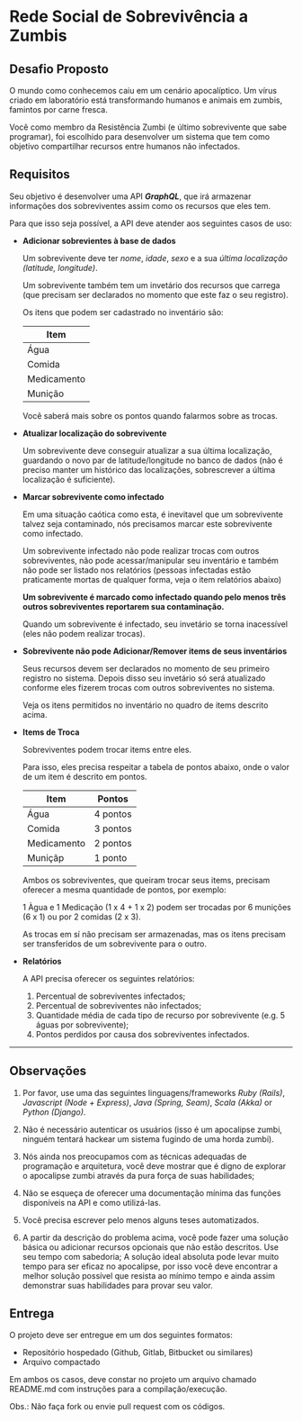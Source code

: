# Rede Social de Sobrevivência a Zumbis

## Desafio Proposto

O mundo como conhecemos caiu em um cenário apocalíptico. Um vírus criado em laboratório está transformando humanos e animais em zumbis, famintos por carne fresca.

Você como membro da Resistência Zumbi (e último sobrevivente que sabe programar), foi escolhido para desenvolver um sistema que tem como objetivo compartilhar recursos entre humanos não infectados.

## Requisitos

Seu objetivo é desenvolver uma API ***GraphQL***, que irá armazenar informações dos sobreviventes assim como os recursos que eles tem.

Para que isso seja possível, a API deve atender aos seguintes casos de uso:

- **Adicionar sobrevientes à base de dados**

  Um sobrevivente deve ter *nome*, *idade*, *sexo* e a sua *última localização (latitude, longitude)*.

  Um sobrevivente também tem um invetário dos recursos que carrega (que precisam ser declarados no momento que este faz o seu registro).

  Os itens que podem ser cadastrado no inventário são:

  | Item        |
  |-------------|
  | Água        |
  | Comida      |
  | Medicamento |
  | Munição     |

  Você saberá mais sobre os pontos quando falarmos sobre as trocas.

- **Atualizar localização do sobrevivente**

  Um sobrevivente deve conseguir atualizar a sua última localização, guardando o novo par de latitude/longitude no banco de dados (não é preciso manter um histórico das localizações, sobrescrever a última localização é suficiente).

- **Marcar sobrevivente como infectado**

  Em uma situação caótica como esta, é inevitavel que um sobrevivente talvez seja contaminado, nós precisamos marcar este sobrevivente como infectado.

  Um sobrevivente infectado não pode realizar trocas com outros sobreviventes, não pode acessar/manipular seu inventário e também não pode ser listado nos relatórios (pessoas infectadas estão praticamente mortas de qualquer forma, veja o item relatórios abaixo)

  **Um sobrevivente é marcado como infectado quando pelo menos três outros sobreviventes reportarem sua contaminação.**

  Quando um sobrevivente é infectado, seu invetário se torna inacessível (eles não podem realizar trocas).

- **Sobrevivente não pode Adicionar/Remover items de seus inventários**

  Seus recursos devem ser declarados no momento de seu primeiro registro no sistema. Depois disso seu invetário só será atualizado conforme eles fizerem trocas com outros sobreviventes no sistema.

  Veja os itens permitidos no inventário no quadro de items descrito acima.

- **Items de Troca**

  Sobreviventes podem trocar items entre eles.

  Para isso, eles precisa respeitar a tabela de pontos abaixo, onde o valor de um item é descrito em pontos.

  | Item        | Pontos   |
  |-------------|----------|
  | Água        | 4 pontos |
  | Comida      | 3 pontos |
  | Medicamento | 2 pontos |
  | Muniçãp     | 1 ponto  |

  Ambos os sobreviventes, que queiram trocar seus items, precisam oferecer a mesma quantidade de pontos, por exemplo:

  1 Àgua e 1 Medicação (1 x 4 + 1 x 2) podem ser trocadas por 6 munições (6 x 1) ou por 2 comidas (2 x 3).

  As trocas em sí não precisam ser armazenadas, mas os itens precisam ser transferidos de um sobrevivente para o outro.

- **Relatórios**

  A API precisa oferecer os seguintes relatórios:

    1. Percentual de sobreviventes infectados;
    2. Percentual de sobreviventes não infectados;
    3. Quantidade média de cada tipo de recurso por sobrevivente (e.g. 5 águas por sobrevivente);
    4. Pontos perdidos por causa dos sobreviventes infectados.

---------------------------------------

## Observações

1. Por favor, use uma das seguintes linguagens/frameworks *Ruby (Rails)*, *Javascript (Node + Express)*, *Java (Spring, Seam)*, *Scala (Akka)* or *Python (Django)*.
2. Não é necessário autenticar os usuários (isso é um apocalipse zumbi, ninguém tentará hackear um sistema fugindo de uma horda zumbi).
3. Nós ainda nos preocupamos com as técnicas adequadas de programação e arquitetura, você deve mostrar que é digno de explorar o apocalipse zumbi através da pura força de suas habilidades;
4. Não se esqueça de oferecer uma documentação mínima das funções disponíveis na API e como utilizá-las.
5. Você precisa escrever pelo menos alguns teses automatizados.

6. A partir da descrição do problema acima, você pode fazer uma solução básica ou adicionar recursos opcionais que não estão descritos. Use seu tempo com sabedoria; A solução ideal absoluta pode levar muito tempo para ser eficaz no apocalipse, por isso você deve encontrar a melhor solução possível que resista ao mínimo tempo e ainda assim demonstrar suas habilidades para provar seu valor.

## Entrega

O projeto deve ser entregue em um dos seguintes formatos:
- Repositório hospedado (Github, Gitlab, Bitbucket ou similares)
- Arquivo compactado

Em ambos os casos, deve constar no projeto um arquivo chamado README.md com instruções para a compilação/execução.

Obs.: Não faça fork ou envie pull request com os códigos.
